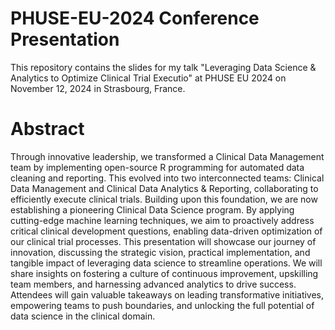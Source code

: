 # PHUSE-EU-2024 Conference Presentation
This repository contains the slides for my talk "Leveraging Data Science & Analytics to Optimize Clinical Trial Executio" at PHUSE EU 2024 on November 12, 2024 in Strasbourg, France.

# Abstract
Through innovative leadership, we transformed a Clinical Data Management team by implementing open-source R programming for automated data cleaning and reporting. This evolved into two interconnected teams: Clinical Data Management and Clinical Data Analytics & Reporting, collaborating to efficiently execute clinical trials. Building upon this foundation, we are now establishing a pioneering Clinical Data Science program. By applying cutting-edge machine learning techniques, we aim to proactively address critical clinical development questions, enabling data-driven optimization of our clinical trial processes.  This presentation will showcase our journey of innovation, discussing the strategic vision, practical implementation, and tangible impact of leveraging data science to streamline operations.  We will share insights on fostering a culture of continuous improvement, upskilling team members, and harnessing advanced analytics to drive success. Attendees will gain valuable takeaways on leading transformative initiatives, empowering teams to push boundaries, and unlocking the full potential of data science in the clinical domain.
